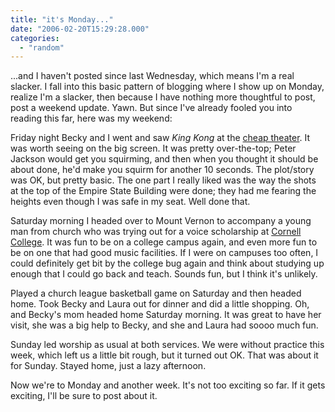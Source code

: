 ```yaml
---
title: "it's Monday..."
date: "2006-02-20T15:29:28.000"
categories: 
  - "random"
---
```


...and I haven't posted since last Wednesday, which means I'm a real slacker. I fall into this basic pattern of blogging where I show up on Monday, realize I'm a slacker, then because I have nothing more thoughtful to post, post a weekend update. Yawn. But since I've already fooled you into reading this far, here was my weekend:

Friday night Becky and I went and saw _King Kong_ at the [cheap theater](http://www.collinsroadtheatres.com). It was worth seeing on the big screen. It was pretty over-the-top; Peter Jackson would get you squirming, and then when you thought it should be about done, he'd make you squirm for another 10 seconds. The plot/story was OK, but pretty basic. The one part I really liked was the way the shots at the top of the Empire State Building were done; they had me fearing the heights even though I was safe in my seat. Well done that.

Saturday morning I headed over to Mount Vernon to accompany a young man from church who was trying out for a voice scholarship at [Cornell College](http://www.cornellcollege.edu). It was fun to be on a college campus again, and even more fun to be on one that had good music facilities. If I were on campuses too often, I could definitely get bit by the college bug again and think about studying up enough that I could go back and teach. Sounds fun, but I think it's unlikely.

Played a church league basketball game on Saturday and then headed home. Took Becky and Laura out for dinner and did a little shopping. Oh, and Becky's mom headed home Saturday morning. It was great to have her visit, she was a big help to Becky, and she and Laura had soooo much fun.

Sunday led worship as usual at both services. We were without practice this week, which left us a little bit rough, but it turned out OK. That was about it for Sunday. Stayed home, just a lazy afternoon.

Now we're to Monday and another week. It's not too exciting so far. If it gets exciting, I'll be sure to post about it.
